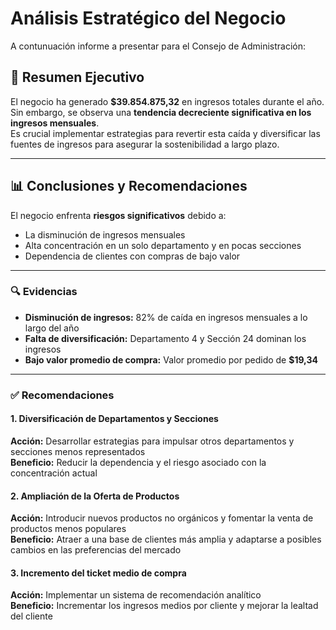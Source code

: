 # Análisis Estratégico del Negocio  
A contunuación informe a presentar para el Consejo de Administración:

## 📌 Resumen Ejecutivo

El negocio ha generado **$39.854.875,32** en ingresos totales durante el año.  
Sin embargo, se observa una **tendencia decreciente significativa en los ingresos mensuales**.  
Es crucial implementar estrategias para revertir esta caída y diversificar las fuentes de ingresos para asegurar la sostenibilidad a largo plazo.

---

## 📊 Conclusiones y Recomendaciones

El negocio enfrenta **riesgos significativos** debido a:

- La disminución de ingresos mensuales  
- Alta concentración en un solo departamento y en pocas secciones  
- Dependencia de clientes con compras de bajo valor

---

### 🔍 Evidencias

- **Disminución de ingresos:** 82% de caída en ingresos mensuales a lo largo del año  
- **Falta de diversificación:** Departamento 4 y Sección 24 dominan los ingresos  
- **Bajo valor promedio de compra:** Valor promedio por pedido de **$19,34**

---

### ✅ Recomendaciones

#### 1. Diversificación de Departamentos y Secciones  
**Acción:** Desarrollar estrategias para impulsar otros departamentos y secciones menos representados  
**Beneficio:** Reducir la dependencia y el riesgo asociado con la concentración actual

#### 2. Ampliación de la Oferta de Productos  
**Acción:** Introducir nuevos productos no orgánicos y fomentar la venta de productos menos populares  
**Beneficio:** Atraer a una base de clientes más amplia y adaptarse a posibles cambios en las preferencias del mercado

#### 3. Incremento del ticket medio de compra  
**Acción:** Implementar un sistema de recomendación analítico  
**Beneficio:** Incrementar los ingresos medios por cliente y mejorar la lealtad del cliente
